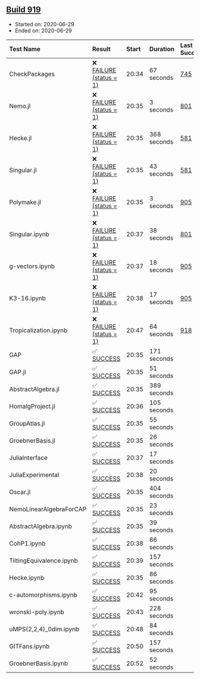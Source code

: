 ## [Build 919](https://oscarci.mathematik.uni-kl.de/job/oscar-julia-1.4/919/)

* Started on: 2020-06-29
* Ended on: 2020-06-29

| Test Name    | Result | Start | Duration | Last Success | First Failure |
|:-------------|:-------|:------|:---------|:-------------|:--------------|
| CheckPackages | ❌ [FAILURE (status = 1)](https://oscarci.mathematik.uni-kl.de/job/oscar-julia-1.4/919/artifact/logs/build-919/CheckPackages.log) | 20:34 | 67 seconds | [745](https://oscarci.mathematik.uni-kl.de/job/oscar-julia-1.4/745/) | [746](https://oscarci.mathematik.uni-kl.de/job/oscar-julia-1.4/746/) |
| Nemo.jl | ❌ [FAILURE (status = 1)](https://oscarci.mathematik.uni-kl.de/job/oscar-julia-1.4/919/artifact/logs/build-919/Nemo.jl.log) | 20:35 | 3 seconds | [801](https://oscarci.mathematik.uni-kl.de/job/oscar-julia-1.4/801/) | [802](https://oscarci.mathematik.uni-kl.de/job/oscar-julia-1.4/802/) |
| Hecke.jl | ❌ [FAILURE (status = 1)](https://oscarci.mathematik.uni-kl.de/job/oscar-julia-1.4/919/artifact/logs/build-919/Hecke.jl.log) | 20:35 | 368 seconds | [581](https://oscarci.mathematik.uni-kl.de/job/oscar-julia-1.4/581/) | [582](https://oscarci.mathematik.uni-kl.de/job/oscar-julia-1.4/582/) |
| Singular.jl | ❌ [FAILURE (status = 1)](https://oscarci.mathematik.uni-kl.de/job/oscar-julia-1.4/919/artifact/logs/build-919/Singular.jl.log) | 20:35 | 43 seconds | [581](https://oscarci.mathematik.uni-kl.de/job/oscar-julia-1.4/581/) | [582](https://oscarci.mathematik.uni-kl.de/job/oscar-julia-1.4/582/) |
| Polymake.jl | ❌ [FAILURE (status = 1)](https://oscarci.mathematik.uni-kl.de/job/oscar-julia-1.4/919/artifact/logs/build-919/Polymake.jl.log) | 20:35 | 3 seconds | [905](https://oscarci.mathematik.uni-kl.de/job/oscar-julia-1.4/905/) | [907](https://oscarci.mathematik.uni-kl.de/job/oscar-julia-1.4/907/) |
| Singular.ipynb | ❌ [FAILURE (status = 1)](https://oscarci.mathematik.uni-kl.de/job/oscar-julia-1.4/919/artifact/logs/build-919/Singular.ipynb.log) | 20:37 | 38 seconds | [801](https://oscarci.mathematik.uni-kl.de/job/oscar-julia-1.4/801/) | [802](https://oscarci.mathematik.uni-kl.de/job/oscar-julia-1.4/802/) |
| g-vectors.ipynb | ❌ [FAILURE (status = 1)](https://oscarci.mathematik.uni-kl.de/job/oscar-julia-1.4/919/artifact/logs/build-919/g-vectors.ipynb.log) | 20:37 | 18 seconds | [905](https://oscarci.mathematik.uni-kl.de/job/oscar-julia-1.4/905/) | [907](https://oscarci.mathematik.uni-kl.de/job/oscar-julia-1.4/907/) |
| K3-16.ipynb | ❌ [FAILURE (status = 1)](https://oscarci.mathematik.uni-kl.de/job/oscar-julia-1.4/919/artifact/logs/build-919/K3-16.ipynb.log) | 20:38 | 17 seconds | [905](https://oscarci.mathematik.uni-kl.de/job/oscar-julia-1.4/905/) | [907](https://oscarci.mathematik.uni-kl.de/job/oscar-julia-1.4/907/) |
| Tropicalization.ipynb | ❌ [FAILURE (status = 1)](https://oscarci.mathematik.uni-kl.de/job/oscar-julia-1.4/919/artifact/logs/build-919/Tropicalization.ipynb.log) | 20:47 | 64 seconds | [918](https://oscarci.mathematik.uni-kl.de/job/oscar-julia-1.4/918/) | [919](https://oscarci.mathematik.uni-kl.de/job/oscar-julia-1.4/919/) |
| GAP | ✅ [SUCCESS](https://oscarci.mathematik.uni-kl.de/job/oscar-julia-1.4/919/artifact/logs/build-919/GAP.log) | 20:35 | 171 seconds |  |  |
| GAP.jl | ✅ [SUCCESS](https://oscarci.mathematik.uni-kl.de/job/oscar-julia-1.4/919/artifact/logs/build-919/GAP.jl.log) | 20:35 | 51 seconds |  |  |
| AbstractAlgebra.jl | ✅ [SUCCESS](https://oscarci.mathematik.uni-kl.de/job/oscar-julia-1.4/919/artifact/logs/build-919/AbstractAlgebra.jl.log) | 20:35 | 389 seconds |  |  |
| HomalgProject.jl | ✅ [SUCCESS](https://oscarci.mathematik.uni-kl.de/job/oscar-julia-1.4/919/artifact/logs/build-919/HomalgProject.jl.log) | 20:36 | 105 seconds |  |  |
| GroupAtlas.jl | ✅ [SUCCESS](https://oscarci.mathematik.uni-kl.de/job/oscar-julia-1.4/919/artifact/logs/build-919/GroupAtlas.jl.log) | 20:35 | 55 seconds |  |  |
| GroebnerBasis.jl | ✅ [SUCCESS](https://oscarci.mathematik.uni-kl.de/job/oscar-julia-1.4/919/artifact/logs/build-919/GroebnerBasis.jl.log) | 20:35 | 26 seconds |  |  |
| JuliaInterface | ✅ [SUCCESS](https://oscarci.mathematik.uni-kl.de/job/oscar-julia-1.4/919/artifact/logs/build-919/JuliaInterface.log) | 20:37 | 17 seconds |  |  |
| JuliaExperimental | ✅ [SUCCESS](https://oscarci.mathematik.uni-kl.de/job/oscar-julia-1.4/919/artifact/logs/build-919/JuliaExperimental.log) | 20:38 | 20 seconds |  |  |
| Oscar.jl | ✅ [SUCCESS](https://oscarci.mathematik.uni-kl.de/job/oscar-julia-1.4/919/artifact/logs/build-919/Oscar.jl.log) | 20:35 | 404 seconds |  |  |
| NemoLinearAlgebraForCAP | ✅ [SUCCESS](https://oscarci.mathematik.uni-kl.de/job/oscar-julia-1.4/919/artifact/logs/build-919/NemoLinearAlgebraForCAP.log) | 20:35 | 23 seconds |  |  |
| AbstractAlgebra.ipynb | ✅ [SUCCESS](https://oscarci.mathematik.uni-kl.de/job/oscar-julia-1.4/919/artifact/logs/build-919/AbstractAlgebra.ipynb.log) | 20:35 | 39 seconds |  |  |
| CohP1.ipynb | ✅ [SUCCESS](https://oscarci.mathematik.uni-kl.de/job/oscar-julia-1.4/919/artifact/logs/build-919/CohP1.ipynb.log) | 20:38 | 66 seconds |  |  |
| TiltingEquivalence.ipynb | ✅ [SUCCESS](https://oscarci.mathematik.uni-kl.de/job/oscar-julia-1.4/919/artifact/logs/build-919/TiltingEquivalence.ipynb.log) | 20:39 | 157 seconds |  |  |
| Hecke.ipynb | ✅ [SUCCESS](https://oscarci.mathematik.uni-kl.de/job/oscar-julia-1.4/919/artifact/logs/build-919/Hecke.ipynb.log) | 20:35 | 86 seconds |  |  |
| c-automorphisms.ipynb | ✅ [SUCCESS](https://oscarci.mathematik.uni-kl.de/job/oscar-julia-1.4/919/artifact/logs/build-919/c-automorphisms.ipynb.log) | 20:42 | 95 seconds |  |  |
| wronski-poly.ipynb | ✅ [SUCCESS](https://oscarci.mathematik.uni-kl.de/job/oscar-julia-1.4/919/artifact/logs/build-919/wronski-poly.ipynb.log) | 20:43 | 228 seconds |  |  |
| uMPS(2,2,4)_0dim.ipynb | ✅ [SUCCESS](https://oscarci.mathematik.uni-kl.de/job/oscar-julia-1.4/919/artifact/logs/build-919/uMPS-2-2-4-_0dim.ipynb.log) | 20:48 | 84 seconds |  |  |
| GITFans.ipynb | ✅ [SUCCESS](https://oscarci.mathematik.uni-kl.de/job/oscar-julia-1.4/919/artifact/logs/build-919/GITFans.ipynb.log) | 20:50 | 157 seconds |  |  |
| GroebnerBasis.ipynb | ✅ [SUCCESS](https://oscarci.mathematik.uni-kl.de/job/oscar-julia-1.4/919/artifact/logs/build-919/GroebnerBasis.ipynb.log) | 20:52 | 52 seconds |  |  |
